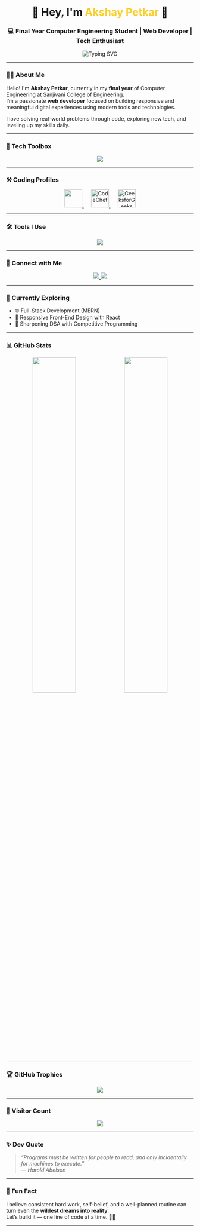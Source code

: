 <h1 align="center">🚀 Hey, I'm <span style="color:#FAD02E;">Akshay Petkar</span> 👋</h1>
<h3 align="center">💻 Final Year Computer Engineering Student | Web Developer | Tech Enthusiast</h3>

<p align="center">
  <img src="https://readme-typing-svg.herokuapp.com?font=Fira+Code&size=24&pause=1000&color=FAD02E&center=true&vCenter=true&width=600&lines=Hello+World;This+is+a+Typing+SVG!" alt="Typing SVG" />
</p>

---

### 🧑‍💻 About Me

Hello! I'm **Akshay Petkar**, currently in my **final year** of Computer Engineering at Sanjivani College of Engineering.  
I’m a passionate **web developer** focused on building responsive and meaningful digital experiences using modern tools and technologies.

I love solving real-world problems through code, exploring new tech, and leveling up my skills daily.

---

### 🔧 Tech Toolbox

<p align="center">
  <img src="https://skillicons.dev/icons?i=html,css,js,react,java,cpp,mysql,github" />
</p>

---

### ⚒️ Coding Profiles

<p align="center">
  <a href="https://leetcode.com/u/4uG6WzxeNM/" target="_blank" title="LeetCode">
    <img src="https://skillicons.dev/icons?i=leetcode" height="48" />
  </a>
  &nbsp;&nbsp;&nbsp;&nbsp;
  <a href="https://www.codechef.com/users/akshay350" target="_blank" title="CodeChef">
    <img src="https://cdn.codechef.com/images/cc-logo.svg" alt="CodeChef" height="48"/>
  </a>
  &nbsp;&nbsp;&nbsp;&nbsp;
  <a href="https://www.geeksforgeeks.org/user/akshaypendiv/" target="_blank" title="GeeksforGeeks">
    <img src="https://upload.wikimedia.org/wikipedia/commons/4/43/GeeksforGeeks.svg" alt="GeeksforGeeks" height="48"/>
  </a>
</p>



---

### 🛠️ Tools I Use

<p align="center">
  <img src="https://skillicons.dev/icons?i=vscode,git,github,netlify,vercel" />
</p>

---

### 🔗 Connect with Me

<p align="center">
  <a href="https://www.linkedin.com/in/akshay-petkar-4a2b5926a/" target="_blank">
    <img src="https://img.shields.io/badge/LinkedIn-%230077B5.svg?style=for-the-badge&logo=linkedin&logoColor=white" />
  </a>
  <a href="https://github.com/akshay-petkar04" target="_blank">
    <img src="https://img.shields.io/badge/GitHub-%23181717.svg?style=for-the-badge&logo=github&logoColor=white" />
  </a>
</p>

---

### 🌱 Currently Exploring

- 🌐 Full-Stack Development (MERN)
- 📱 Responsive Front-End Design with React
- 🧠 Sharpening DSA with Competitive Programming

---

### 📊 GitHub Stats

<p align="center">
  <img src="https://github-readme-stats.vercel.app/api?username=akshay-petkar04&show_icons=true&theme=tokyonight&hide_border=false&border_radius=10" width="48%" />
  <img src="https://github-readme-stats.vercel.app/api/top-langs/?username=akshay-petkar04&layout=compact&theme=tokyonight&hide_border=false&border_radius=10" width="48%" />
</p>

---

### 🏆 GitHub Trophies

<p align="center">
  <img src="https://github-profile-trophy.vercel.app/?username=akshay-petkar04&theme=monokai&column=7&no-frame=true&no-bg=true" />
</p>

---

### 📍 Visitor Count

<p align="center">
  <img src="https://komarev.com/ghpvc/?username=akshay-petkar04&label=Profile%20Views&color=0e75b6&style=flat" />
</p>

---

### ✨ Dev Quote

> _“Programs must be written for people to read, and only incidentally for machines to execute.”_  
> — *Harold Abelson*

---

### 🧠 Fun Fact

I believe consistent hard work, self-belief, and a well-planned routine can turn even the **wildest dreams into reality**.  
Let’s build it — one line of code at a time. 💯🔥

---
